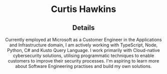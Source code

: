 <h1 align="center">Curtis Hawkins</h1><nl />
<h2 align="center">Details</h2>
<p align="center">
  Currently employed at Microsoft as a Customer Engineer in the Applications and Infrastructure domain, I am actively working with TypeScript, Node, Python, C# and Kusto Query Language. I work primarily with Cloud-native cybersecurity solutions, utilising programmatic techniques to enable customers to improve their security processes. I'm aspiring to learn more about Software Engineering practises and build my own solutions.
  </p>
